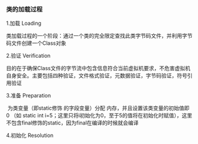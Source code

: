 ### 类的加载过程

1.加载 Loading

​	类加载过程的一个阶段：通过一个类的完全限定查找此类字节码文件，并利用字节码文件创建一个Class对象

2.验证 Verification

​	目的在于确保Class文件的字节流中包含信息符合当前虚拟机要求，不危害虚拟机自身安全。主要包括四种验证，文件格式验证，元数据验证，字节码验证，符号引用验证

3.准备 Preparation

​    为类变量（即static修饰 的字段变量）分配 内存，并且设置该类变量的初始值即0	（如 static int i=5；这里只将i初始化为0，至于5的值将在初始化时赋值），这里不包含final修饰的static，因为final在编译的时候就会编译

4.初始化 Resolution

